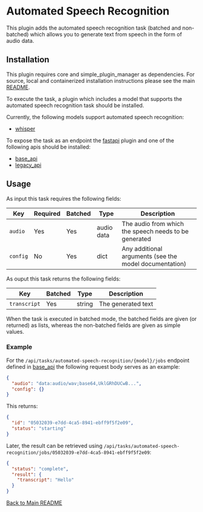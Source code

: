 # Automated Speech Recognition
This plugin adds the automated speech recognition task (batched and non-batched) which allows you to generate text from speech in the form of audio data.

## Installation

This plugin requires core and simple_plugin_manager as dependencies. For source, local and containerized installation instructions please see the main [README](../../README.md).

To execute the task, a plugin which includes a model that supports the automated speech recognition task should be installed. 

Currently, the following models support automated speech recognition:
- [whisper](../whisper/README.md)

To expose the task as an endpoint the [fastapi](../fastapi/README.md) plugin and one of the following apis should be installed:
- [base_api](../base_api/README.md)
- [legacy_api](../legacy_api/README.md)

## Usage

As input this task requires the following fields:

| Key | Required | Batched | Type| Description |
| --- | --- | --- | --- | --- |
| `audio` | Yes | Yes | audio data | The audio from which the speech needs to be generated |
| `config` | No | Yes | dict | Any additional arguments (see the model documentation) |


As ouput this task returns the following fields:

| Key | Batched | Type| Description |
| --- | --- | --- | --- |
| `transcript` | Yes | string | The generated text |

When the task is executed in batched mode, the batched fields are given (or returned) as lists, whereas the non-batched fields are given as simple values.

### Example

For the `/api/tasks/automated-speech-recognition/{model}/jobs` endpoint defined in [base_api](../base_api/README.md) the following request body serves as an example:

```json
{
  "audio": "data:audio/wav;base64,UklGRhDUCwB...",
  "config": {}
}
```

This returns:

```json
{
  "id": "05032039-e7dd-4ca5-8941-ebff9f5f2e09",
  "status": "starting"
}
```

Later, the result can be retrieved using `/api/tasks/automated-speech-recognition/jobs/05032039-e7dd-4ca5-8941-ebff9f5f2e09`:

```json
{
  "status": "complete",
  "result": {
    "transcript": "Hello"
  }
}
```



[Back to Main README](../../README.md)
